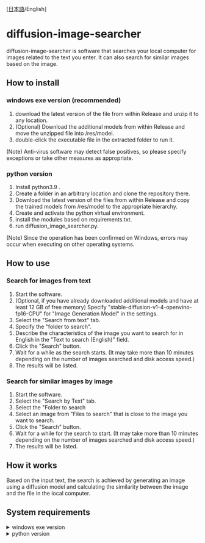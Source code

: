 [[日本語](https://github.com/kasys1422/diffusion-image-searcher/tree/main)/English]
# diffusion-image-searcher

diffusion-image-searcher is software that searches your local computer for images related to the text you enter. It can also search for similar images based on the image.

## How to install

### windows exe version (recommended)

1. download the latest version of the file from within Release and unzip it to any location.
2. (Optional) Download the additional models from within Release and move the unzipped file into /res/model.
3. double-click the executable file in the extracted folder to run it.

(Note) Anti-virus software may detect false positives, so please specify exceptions or take other measures as appropriate.

### python version

1. Install python3.9 .
2. Create a folder in an arbitrary location and clone the repository there.
3. Download the latest version of the files from within Release and copy the trained models from /res/model to the appropriate hierarchy.
4. Create and activate the python virtual environment.
5. install the modules based on requirements.txt.
6. run diffusion_image_searcher.py.

(Note) Since the operation has been confirmed on Windows, errors may occur when executing on other operating systems.

## How to use

### Search for images from text
1. Start the software.
2. (Optional, if you have already downloaded additional models and have at least 12 GB of free memory) Specify "stable-diffusion-v1-4-openvino-fp16-CPU" for "Image Generation Model" in the settings.
3. Select the "Search from text" tab.
4. Specify the "folder to search".
5. Describe the characteristics of the image you want to search for in English in the "Text to search (English)" field.
6. Click the "Search" button.
7. Wait for a while as the search starts. (It may take more than 10 minutes depending on the number of images searched and disk access speed.)
8. The results will be listed.

### Search for similar images by image
1. Start the software.
2. Select the "Search by Text" tab.
3. Select the "Folder to search
4. Select an image from "Files to search" that is close to the image you want to search.
5. Click the "Search" button.
6. Wait for a while for the search to start. (It may take more than 10 minutes depending on the number of images searched and disk access speed.)
7. The results will be listed.

## How it works

Based on the input text, the search is achieved by generating an image using a diffusion model and calculating the similarity between the image and the file in the local computer.

## System requirements

<details>
  <summary>
    windows exe version
  </summary>
  <dl>
    <dt>OS</dt>
    <dd>Windows 10 or Windows 11/dd>
    <dt>CPU</dt>
    <dd>x64 CPU with 4 or more cores supporting AVX2 or SSE2 instructions (Intel, 2019 or later recommended) <br>* CPU supporting AVX or SSE2 instructions</dd>
    <dt>RAM</dt>
    <dd>16GB or more *12GB or more</dd>
    <dt>ROM</dt>
    <dd>10 GB free space or more</dd>
    <dt>Display</dt>
    <dd>Wider display area than 1280x720 resolution at 100% magnification</dd>
    *Minimum operating requirements
  </dl>
</details>

<details>
  <summary>
    python version
  </summary>
  <dl>
    <dt>Python Version</dt>
    <dd>python 3.9</dd>
    <dt>CPU</dt>
    <dd>x64 CPU with 4 or more cores supporting AVX2 or SSE2 instructions (Intel, 2019 or later recommended) <br>* CPU supporting AVX or SSE2 instructions</dd>
    <dt>RAM</dt>
    <dd>16GB or more *12GB or more</dd>
    <dt>ROM</dt>
    <dd>10 GB free space or more</dd>
    <dt>Display</dt>
    <dd>Wider display area than 1280x720 resolution at 100% magnification</dd>
    *Minimum operating requirements
  </dl>
</details>
